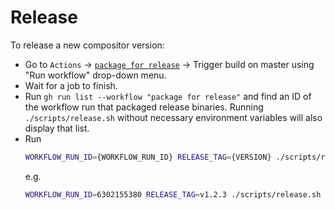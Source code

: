 # Release

To release a new compositor version:

- Go to `Actions` -> [`package for release`](https://github.com/membraneframework/video_compositor/actions/workflows/package_for_release.yml) -> Trigger build on master using "Run workflow" drop-down menu.
- Wait for a job to finish.
- Run `gh run list --workflow "package for release"` and find an ID of the workflow run that packaged release binaries. Running `./scripts/release.sh` without necessary environment variables will also display that list.
- Run
  ```bash
  WORKFLOW_RUN_ID={WORKFLOW_RUN_ID} RELEASE_TAG={VERSION} ./scripts/release.sh
  ```
  e.g.
  ```bash
  WORKFLOW_RUN_ID=6302155380 RELEASE_TAG=v1.2.3 ./scripts/release.sh `
  ```

